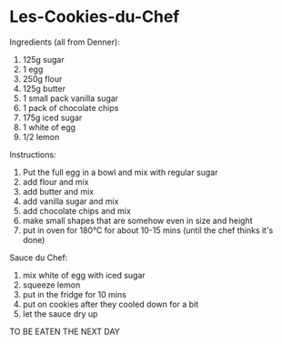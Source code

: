 # Les-Cookies-du-Chef

Ingredients (all from Denner):
1. 125g sugar
2. 1 egg
3. 250g flour
4. 125g butter
5. 1 small pack vanilla sugar
6. 1 pack of chocolate chips
7. 175g iced sugar
8. 1 white of egg
9. 1/2 lemon

Instructions:
1. Put the full egg in a bowl and mix with regular sugar
2. add flour and mix
3. add butter and mix
4. add vanilla sugar and mix
5. add chocolate chips and mix
6. make small shapes that are somehow even in size and height
7. put in oven for 180°C for about 10-15 mins (until the chef thinks it's done)

Sauce du Chef:
1. mix white of egg with iced sugar
2. squeeze lemon
3. put in the fridge for 10 mins
4. put on cookies after they cooled down for a bit
5. let the sauce dry up

TO BE EATEN THE NEXT DAY
